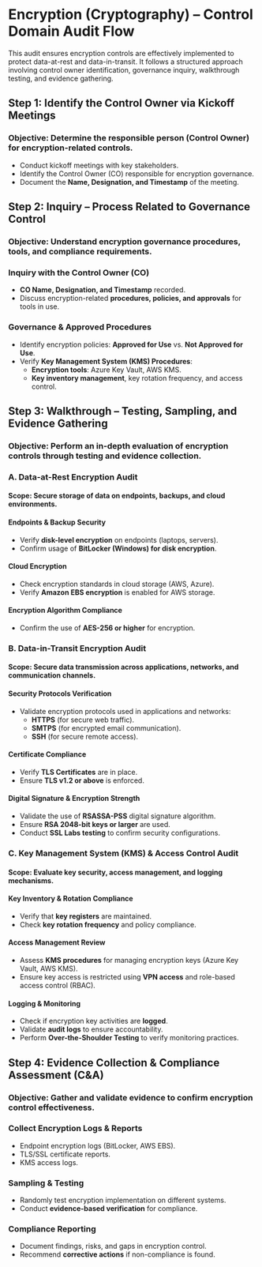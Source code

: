 # Encryption (Cryptography) – Control Domain Audit Flow

This audit ensures encryption controls are effectively implemented to protect data-at-rest and data-in-transit. It follows a structured approach involving control owner identification, governance inquiry, walkthrough testing, and evidence gathering.

## Step 1: Identify the Control Owner via Kickoff Meetings
### Objective: Determine the responsible person (Control Owner) for encryption-related controls.

- Conduct kickoff meetings with key stakeholders.
- Identify the Control Owner (CO) responsible for encryption governance.
- Document the **Name, Designation, and Timestamp** of the meeting.

## Step 2: Inquiry – Process Related to Governance Control
### Objective: Understand encryption governance procedures, tools, and compliance requirements.

### Inquiry with the Control Owner (CO)
- **CO Name, Designation, and Timestamp** recorded.
- Discuss encryption-related **procedures, policies, and approvals** for tools in use.

### Governance & Approved Procedures
- Identify encryption policies: **Approved for Use** vs. **Not Approved for Use**.
- Verify **Key Management System (KMS) Procedures**:
  - **Encryption tools**: Azure Key Vault, AWS KMS.
  - **Key inventory management**, key rotation frequency, and access control.

## Step 3: Walkthrough – Testing, Sampling, and Evidence Gathering
### Objective: Perform an in-depth evaluation of encryption controls through testing and evidence collection.

### A. Data-at-Rest Encryption Audit
#### Scope: Secure storage of data on endpoints, backups, and cloud environments.

#### Endpoints & Backup Security
- Verify **disk-level encryption** on endpoints (laptops, servers).
- Confirm usage of **BitLocker (Windows) for disk encryption**.

#### Cloud Encryption
- Check encryption standards in cloud storage (AWS, Azure).
- Verify **Amazon EBS encryption** is enabled for AWS storage.

#### Encryption Algorithm Compliance
- Confirm the use of **AES-256 or higher** for encryption.

### B. Data-in-Transit Encryption Audit
#### Scope: Secure data transmission across applications, networks, and communication channels.

#### Security Protocols Verification
- Validate encryption protocols used in applications and networks:
  - **HTTPS** (for secure web traffic).
  - **SMTPS** (for encrypted email communication).
  - **SSH** (for secure remote access).

#### Certificate Compliance
- Verify **TLS Certificates** are in place.
- Ensure **TLS v1.2 or above** is enforced.

#### Digital Signature & Encryption Strength
- Validate the use of **RSASSA-PSS** digital signature algorithm.
- Ensure **RSA 2048-bit keys or larger** are used.
- Conduct **SSL Labs testing** to confirm security configurations.

### C. Key Management System (KMS) & Access Control Audit
#### Scope: Evaluate key security, access management, and logging mechanisms.

#### Key Inventory & Rotation Compliance
- Verify that **key registers** are maintained.
- Check **key rotation frequency** and policy compliance.

#### Access Management Review
- Assess **KMS procedures** for managing encryption keys (Azure Key Vault, AWS KMS).
- Ensure key access is restricted using **VPN access** and role-based access control (RBAC).

#### Logging & Monitoring
- Check if encryption key activities are **logged**.
- Validate **audit logs** to ensure accountability.
- Perform **Over-the-Shoulder Testing** to verify monitoring practices.

## Step 4: Evidence Collection & Compliance Assessment (C&A)
### Objective: Gather and validate evidence to confirm encryption control effectiveness.

### Collect Encryption Logs & Reports
- Endpoint encryption logs (BitLocker, AWS EBS).
- TLS/SSL certificate reports.
- KMS access logs.

### Sampling & Testing
- Randomly test encryption implementation on different systems.
- Conduct **evidence-based verification** for compliance.

### Compliance Reporting
- Document findings, risks, and gaps in encryption control.
- Recommend **corrective actions** if non-compliance is found.
